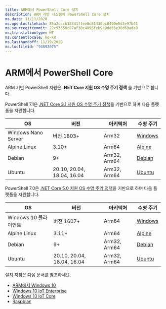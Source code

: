 ```yaml
---
title: ARM에서 PowerShell Core 설치
description: ARM 기반 시스템에 PowerShell Core 설치
ms.date: 11/11/2020
ms.openlocfilehash: 85a2cccb18341ffee8c81430bc8490e5d3e97b41
ms.sourcegitcommit: 22c93550c87af30c4895fcb9e9dd65e30d60ada0
ms.translationtype: HT
ms.contentlocale: ko-KR
ms.lasthandoff: 11/19/2020
ms.locfileid: "94892075"
---
```

# <a name="powershell-core-on-arm"></a>ARM에서 PowerShell Core

ARM 기반 PowerShell 지원은 **.NET Core 지원 OS 수명 주기 정책** 을 기반으로 합니다.

PowerShell 7.1은 [.NET Core 3.1 지원 OS 수명 주기 정책](https://github.com/dotnet/core/blob/master/release-notes/3.1/3.1-supported-os.md)을 기반으로 하며 다음 플랫폼을 지원합니다.

|         OS          |          버전           | 아키텍처 |          수명 주기           |
| ------------------- | -------------------------- | ------------- | ---------------------------- |
| Windows Nano Server | 버전 1803+              | Arm32         | [Windows][Windows-lifecycle] |
| Alpine Linux        | 3.10+                      | Arm64         | [Alpine][Alpine-lifecycle]   |
| Debian              | 9+                         | Arm32, Arm64  | [Debian][Debian-lifecycle]   |
| Ubuntu              | 20.10, 20.04, 18.04, 16.04 | Arm32, Arm64  | [Ubuntu][Ubuntu-lifecycle]   |

PowerShell 7.0은 [.NET Core 5.0 지원 OS 수명 주기 정책](https://github.com/dotnet/core/blob/master/release-notes/5.0/5.0-supported-os.md)을 기반으로 하며 다음 플랫폼을 지원합니다.

|        OS         |          버전           | 아키텍처 |          수명 주기           |
| ----------------- | -------------------------- | ------------- | ---------------------------- |
| Windows 10 클라이언트 | 버전 1607+              | Arm64         | [Windows][Windows-lifecycle] |
| Alpine Linux      | 3.11+                      | Arm64         | [Alpine][Alpine-lifecycle]   |
| Debian            | 9+                         | Arm32, Arm64  | [Debian][Debian-lifecycle]   |
| Ubuntu            | 20.10, 20.04, 18.04, 16.04 | Arm32, Arm64  | [Ubuntu][Ubuntu-lifecycle]   |

[Windows-lifecycle]: https://support.microsoft.com/help/13853/windows-lifecycle-fact-sheet
[Alpine-lifecycle]: https://wiki.alpinelinux.org/wiki/Alpine_Linux:Releases
[Debian-lifecycle]: https://wiki.debian.org/DebianReleases
[Ubuntu-lifecycle]: https://wiki.ubuntu.com/Releases

설치 지침은 다음 문서를 참조하세요.

- [ARM에서 Windows 10](installing-powershell-core-on-windows.md#installing-the-zip-package)
- [Windows 10 IoT Enterprise](installing-powershell-core-on-windows.md#deploying-on-windows-10-iot-enterprise)
- [Windows 10 IoT Core](installing-powershell-core-on-windows.md#deploying-on-windows-10-iot-core)
- [Raspbian](installing-powershell-core-on-linux.md#raspbian)
